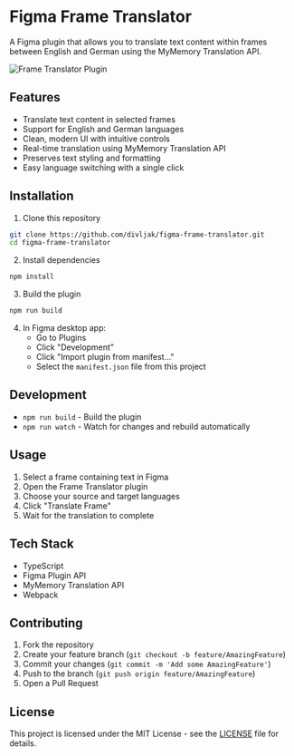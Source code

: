 # Figma Frame Translator

A Figma plugin that allows you to translate text content within frames between English and German using the MyMemory Translation API.

![Frame Translator Plugin](./assets/preview.png)

## Features

- Translate text content in selected frames
- Support for English and German languages
- Clean, modern UI with intuitive controls
- Real-time translation using MyMemory Translation API
- Preserves text styling and formatting
- Easy language switching with a single click

## Installation

1. Clone this repository
```bash
git clone https://github.com/divljak/figma-frame-translator.git
cd figma-frame-translator
```

2. Install dependencies
```bash
npm install
```

3. Build the plugin
```bash
npm run build
```

4. In Figma desktop app:
   - Go to Plugins
   - Click "Development"
   - Click "Import plugin from manifest..."
   - Select the `manifest.json` file from this project

## Development

- `npm run build` - Build the plugin
- `npm run watch` - Watch for changes and rebuild automatically

## Usage

1. Select a frame containing text in Figma
2. Open the Frame Translator plugin
3. Choose your source and target languages
4. Click "Translate Frame"
5. Wait for the translation to complete

## Tech Stack

- TypeScript
- Figma Plugin API
- MyMemory Translation API
- Webpack

## Contributing

1. Fork the repository
2. Create your feature branch (`git checkout -b feature/AmazingFeature`)
3. Commit your changes (`git commit -m 'Add some AmazingFeature'`)
4. Push to the branch (`git push origin feature/AmazingFeature`)
5. Open a Pull Request

## License

This project is licensed under the MIT License - see the [LICENSE](LICENSE) file for details. 